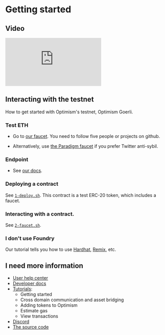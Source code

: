 # Getting started

## Video

<iframe src="https://www.youtube.com/embed/_Y6CwsYgqwI" title="Optimism 🛠 Getting Started with Optimism - Ori Pomerantz" frameborder="0" allow="accelerometer; autoplay; clipboard-write; encrypted-media; gyroscope; picture-in-picture" allowfullscreen></iframe>

## Interacting with the testnet

How to get started with Optimism's testnet, Optimism Goerli.

### Test ETH

- Go to [our faucet](https://optimismfaucet.xyz/).
   You need to follow five people or projects on github.

- Alternatively, use [the Paradigm faucet](https://faucet.paradigm.xyz/) if you prefer Twitter anti-sybil.

### Endpoint

- See [our docs](https://community.optimism.io/docs/useful-tools/networks/).


### Deploying a contract

See [`1-deploy.sh`](./1-deploy.sh).
This contract is a test ERC-20 token, which includes a faucet.


### Interacting with a contract.

See [`2-faucet.sh`](./2-faucet.sh).


### I don't use Foundry

Our tutorial tells you how to use [Hardhat](https://github.com/ethereum-optimism/optimism-tutorial/tree/main/getting-started#hardhat), [Remix](https://github.com/ethereum-optimism/optimism-tutorial/tree/main/getting-started#remix), etc.



## I need more information

- [User help center](https://help.optimism.io/hc/en-us)
- [Developer docs](https://community.optimism.io/)
- [Tutorials](https://github.com/ethereum-optimism/optimism-tutorial):
  - Getting started
  - Cross domain communication and asset bridging
  - Adding tokens to Optimism
  - Estimate gas
  - View transactions
- [Discord](https://discord-gateway.optimism.io/)
- [The source code](https://github.com/ethereum-optimism/optimism)

